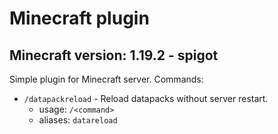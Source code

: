 # Minecraft plugin
## Minecraft version: 1.19.2 - spigot

Simple plugin for Minecraft server. 
Commands:
- `/datapackreload` - Reload datapacks without server restart.
  - usage: `/<command>`
  - aliases: `datareload`
  